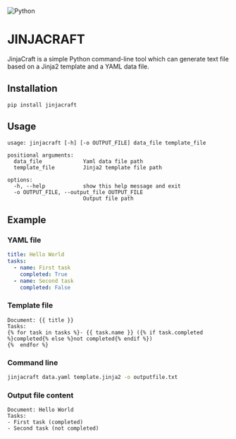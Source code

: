 ![Python](https://img.shields.io/badge/python-3.7%20%7C%203.8%20%7C%203.9%20%7C%203.10%20%7C%203.11-blue)
# JINJACRAFT

JinjaCraft is a simple Python command-line tool which can generate text file based on a Jinja2 template
and a YAML data file.

## Installation
```
pip install jinjacraft
```

## Usage
```
usage: jinjacraft [-h] [-o OUTPUT_FILE] data_file template_file

positional arguments:
  data_file             Yaml data file path
  template_file         Jinja2 template file path

options:
  -h, --help            show this help message and exit
  -o OUTPUT_FILE, --output_file OUTPUT_FILE
                        Output file path
```

## Example
### YAML file
```yaml
title: Hello World
tasks:
  - name: First task
    completed: True
  - name: Second task
    completed: False

```

### Template file
```jinja2
Document: {{ title }}
Tasks:
{% for task in tasks %}- {{ task.name }} ({% if task.completed %}completed{% else %}not completed{% endif %})
{%  endfor %}
```

### Command line
```bash
jinjacraft data.yaml template.jinja2 -o outputfile.txt
```

### Output file content
```
Document: Hello World
Tasks:
- First task (completed)
- Second task (not completed)
```


